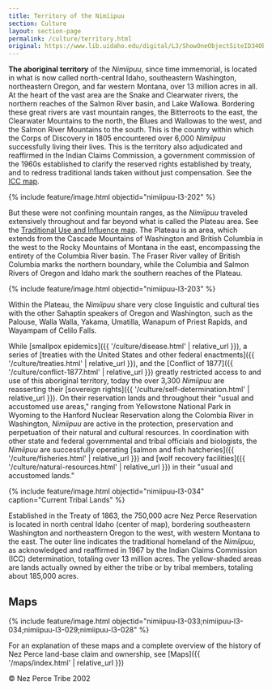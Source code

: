 ```yaml
---
title: Territory of the Nimíipuu
section: Culture
layout: section-page
permalink: /culture/territory.html
original: https://www.lib.uidaho.edu/digital/L3/ShowOneObjectSiteID34ObjectID162.html
---
```


**The aboriginal territory** of the _Nimíipuu_, since time immemorial, is located in what is now called north-central Idaho, southeastern Washington, northeastern Oregon, and far western Montana, over 13 million acres in all. At the heart of the vast area are the Snake and Clearwater rivers, the northern reaches of the Salmon River basin, and Lake Wallowa. Bordering these great rivers are vast mountain ranges, the Bitterroots to the east, the Clearwater Mountains to the north, the Blues and Wallowas to the west, and the Salmon River Mountains to the south. This is the country within which the Corps of Discovery in 1805 encountered over 6,000 _Nimíipuu_ successfully living their lives. This is the territory also adjudicated and reaffirmed in the Indian Claims Commission, a government commission of the 1960s established to clarify the reserved rights established by treaty, and to redress traditional lands taken without just compensation. See the [ICC map](#nimiipuu-l3-029).

{% include feature/image.html objectid="nimiipuu-l3-202" %}

But these were not confining mountain ranges, as the _Nimíipuu_ traveled extensively throughout and far beyond what is called the Plateau area. See the [Traditional Use and Influence map](#nimiipuu-l3-028). The Plateau is an area, which extends from the Cascade Mountains of Washington and British Columbia in the west to the Rocky Mountains of Montana in the east, encompassing the entirety of the Columbia River basin. The Fraser River valley of British Columbia marks the northern boundary, while the Columbia and Salmon Rivers of Oregon and Idaho mark the southern reaches of the Plateau.

{% include feature/image.html objectid="nimiipuu-l3-203" %}

Within the Plateau, the _Nimíipuu_ share very close linguistic and cultural ties with the other Sahaptin speakers of Oregon and Washington, such as the Palouse, Walla Walla, Yakama, Umatilla, Wanapum of Priest Rapids, and Wayampam of Celilo Falls.

While [smallpox epidemics]({{ '/culture/disease.html' | relative_url }}), a series of [treaties with the United States and other federal enactments]({{ '/culture/treaties.html' | relative_url }}), and the [Conflict of 1877]({{ '/culture/conflict-1877.html' | relative_url }}) greatly restricted access to and use of this aboriginal territory, today the over 3,300 _Nimíipuu_ are reasserting their [sovereign rights]({{ '/culture/self-determination.html' | relative_url }}). On their reservation lands and throughout their "usual and accustomed use areas," ranging from Yellowstone National Park in Wyoming to the Hanford Nuclear Reservation along the Colombia River in Washington, _Nimíipuu_ are active in the protection, preservation and perpetuation of their natural and cultural resources. In coordination with other state and federal governmental and tribal officials and biologists, the _Nimíipuu_ are successfully operating [salmon and fish hatcheries]({{ '/culture/fisheries.html' | relative_url }}) and [wolf recovery facilities]({{ '/culture/natural-resources.html' | relative_url }}) in their "usual and accustomed lands."

{% include feature/image.html objectid="nimiipuu-l3-034" caption="Current Tribal Lands" %}

Established in the Treaty of 1863, the 750,000 acre Nez Perce Reservation is located in north central Idaho (center of map), bordering southeastern Washington and northeastern Oregon to the west, with western Montana to the east. The outer line indicates the traditional homeland of the _Nimíipuu_, as acknowledged and reaffirmed in 1967 by the Indian Claims Commission (ICC) determination, totaling over 13 million acres. The yellow-shaded areas are lands actually owned by either the tribe or by tribal members, totaling about 185,000 acres.

## Maps

{% include feature/image.html objectid="nimiipuu-l3-033;nimiipuu-l3-034;nimiipuu-l3-029;nimiipuu-l3-028" %}

For an explanation of these maps and a complete overview of the history of Nez Perce land-base claim and ownership, see [Maps]({{ '/maps/index.html' | relative_url }})

© Nez Perce Tribe 2002
